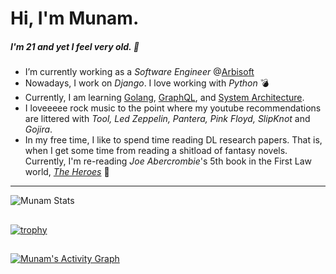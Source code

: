# Hi, I'm Munam. 
##### I'm 21 and yet I feel very old. 👋


- I’m currently working as a *Software Engineer* @[Arbisoft](https://arbisoft.com/)
- Nowadays, I work on *Django*. I love working with *Python* :bomb:
- Currently, I am learning [Golang](https://tour.golang.org/), [GraphQL](https://graphql.org/), and [System Architecture](https://www.amazon.com/Clean-Architecture-Craftsmans-Software-Structure/dp/01344941640).
- I loveeeee rock music to the point where my youtube recommendations are littered with *Tool, Led Zeppelin, Pantera, Pink Floyd, SlipKnot* and *Gojira*. 
- In my free time, I like to spend time reading DL research papers. That is, when I get some time from reading a shitload of fantasy novels. Currently, I'm re-reading *Joe Abercrombie*'s 5th book in the First Law world, [*The Heroes*](https://www.goodreads.com/book/show/9300768-the-heroes) :book:

***
![Munam Stats](https://github-profile-summary-cards.vercel.app/api/cards/profile-details?username=aightmunam&theme=monokai)

## 
[![trophy](https://github-profile-trophy.vercel.app/?username=aightmunam&theme=darkhub&no-bg=true&no-frame=true&rank=SSS,SS,S,AAA,AA,A)](https://github.com/ryo-ma/github-profile-trophy)

## 
<a href="https://github.com/ashutosh00710/github-readme-activity-graph"><img alt="Munam's Activity Graph" src="https://activity-graph.herokuapp.com/graph?username=aightmunam&bg_color=111111&color=F1FFFF&line=F178FF&point=FFFFFF&hide_border=true" /></a>



